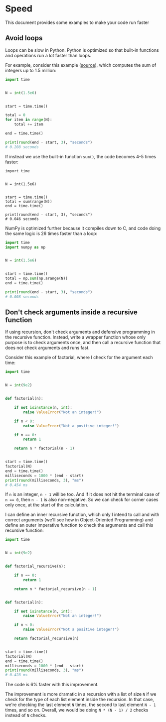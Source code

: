 # Speed

This document provides some examples to make your code run faster

## Avoid loops

Loops can be slow in Python. Python is optimized so that built-in functions and operations run a lot faster than loops.

For example, consider this example ([source](https://medium.com/@tententgc/vectorization-vs-loops-the-secret-to-massive-python-performance-gains-af8a4ac17234)), which computes the sum of integers up to 1.5 million:

``` python
import time 


N = int(1.5e6)


start = time.time()

total = 0
for item in range(N):
    total += item

end = time.time()

print(round(end - start, 3), "seconds")
# 0.208 seconds
```

If instead we use the built-in function `sum()`, the code becomes 4-5 times faster:

```
import time


N = int(1.5e6)


start = time.time()
total = sum(range(N))
end = time.time()

print(round(end - start, 3), "seconds")
# 0.046 seconds
```

NumPy is optimized further because it compiles down to C, and code doing the same logic is 26 times faster than a loop:

``` python
import time
import numpy as np


N = int(1.5e6)


start = time.time()
total = np.sum(np.arange(N))
end = time.time()

print(round(end - start, 3), "seconds")
# 0.008 seconds
```

## Don't check arguments inside a recursive function

If using recursion, don't check arguments and defensive programming in the recursive function. Instead, write a wrapper function whose only purpose is to check arguments once, and then call a recursive function that does not check arguments and runs fast.

Consider this example of factorial, where I check for the argument each time:

``` python
import time


N = int(9e2)


def factorial(n):

    if not isinstance(n, int):
        raise ValueError("Not an integer!")

    if n < 0:
        raise ValueError("Not a positive integer!")

    if n == 0:
        return 1

    return n * factorial(n - 1)


start = time.time()
factorial(N)
end = time.time()
milliseconds = 1000 * (end - start)
print(round(milliseconds, 3), "ms")
# 0.454 ms
```

If `n` is an integer, `n - 1` will be too. And if it does not hit the terminal case of `n == 0`, then `n - 1` is also non-negative. So we can check for corner cases only once, at the start of the calculation.

I can define an inner recursive function, which only I intend to call and with correct arguments (we'll see how in Object-Oriented Programming) and define an outer imperative function to check the arguments and call this recursive function:


``` python
import time


N = int(9e2)


def factorial_recursive(n):

    if n == 0:
        return 1

    return n * factorial_recursive(n - 1)


def factorial(n):

    if not isinstance(n, int):
        raise ValueError("Not an integer!")

    if n < 0:
        raise ValueError("Not a positive integer!")

    return factorial_recursive(n)


start = time.time()
factorial(N)
end = time.time()
milliseconds = 1000 * (end - start)
print(round(milliseconds, 3), "ms")
# 0.428 ms
```

The code is 6% faster with this improvement.

The improvement is more dramatic in a recursion with a list of size `N` if we check for the type of each list element inside the recursion. In that case, we're checking the last element `N` times, the second to last element `N - 1` times, and so on. Overall, we would be doing `N * (N - 1) / 2` checks instead of `N` checks.
